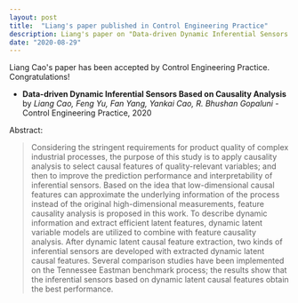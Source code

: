 ```yaml
---
layout: post
title:  "Liang's paper published in Control Engineering Practice"
description: Liang's paper on "Data-driven Dynamic Inferential Sensors Based on Causality Analysis" accepted by CEP
date: "2020-08-29"
---
```


Liang Cao's paper has been accepted by Control Engineering Practice. Congratulations!

- **Data-driven Dynamic Inferential Sensors Based on Causality Analysis** by *Liang Cao, Feng Yu, Fan Yang, Yankai Cao, R. Bhushan Gopaluni* - Control Engineering Practice, 2020

Abstract:

> Considering the stringent requirements for product quality of complex industrial processes, the purpose of this study is to apply causality analysis to select causal features of quality-relevant variables; and then to improve the prediction performance and interpretability of inferential sensors. Based on the idea that low-dimensional causal features can approximate the underlying information of the process instead of the original high-dimensional measurements, feature causality analysis is proposed in this work. To describe dynamic information and extract efficient latent features, dynamic latent variable models are utilized to combine with feature causality analysis. After dynamic latent causal feature extraction, two kinds of inferential sensors are developed with extracted dynamic latent causal features. Several comparison studies have been implemented on the Tennessee Eastman benchmark process; the results show that the inferential sensors based on dynamic latent causal features obtain the best performance.
